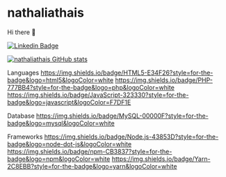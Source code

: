 # nathaliathais
Hi there 👋


[![Linkedin Badge](https://img.shields.io/badge/-LinkedIn-blue?style=flat-square&logo=Linkedin&logoColor=white&link=https://www.linkedin.com/in/nathalia-t-404798102/)](https://www.linkedin.com/in/nathalia-t-404798102/)


[![nathaliathais GitHub stats](https://github-readme-stats.vercel.app/api?username=nathaliathais)](https://github.com/nathaliathais/github-readme-stats)

Languages
https://img.shields.io/badge/HTML5-E34F26?style=for-the-badge&logo=html5&logoColor=white
https://img.shields.io/badge/PHP-777BB4?style=for-the-badge&logo=php&logoColor=white
https://img.shields.io/badge/JavaScript-323330?style=for-the-badge&logo=javascript&logoColor=F7DF1E

Database
https://img.shields.io/badge/MySQL-00000F?style=for-the-badge&logo=mysql&logoColor=white

Frameworks
https://img.shields.io/badge/Node.js-43853D?style=for-the-badge&logo=node-dot-js&logoColor=white
https://img.shields.io/badge/npm-CB3837?style=for-the-badge&logo=npm&logoColor=white
https://img.shields.io/badge/Yarn-2C8EBB?style=for-the-badge&logo=yarn&logoColor=white
